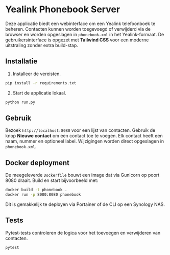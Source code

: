 # Yealink Phonebook Server

Deze applicatie biedt een webinterface om een Yealink telefoonboek te beheren. Contacten kunnen worden toegevoegd of verwijderd via de browser en worden opgeslagen in `phonebook.xml` in het Yealink-formaat. De gebruikersinterface is opgezet met **Tailwind CSS** voor een moderne uitstraling zonder extra build-stap.

## Installatie

1. Installeer de vereisten.

```bash
pip install -r requirements.txt
```

2. Start de applicatie lokaal.

```bash
python run.py
```

## Gebruik

Bezoek `http://localhost:8080` voor een lijst van contacten. Gebruik de knop **Nieuwe contact** om een contact toe te voegen. Elk contact heeft een naam, nummer en optioneel label. Wijzigingen worden direct opgeslagen in `phonebook.xml`.

## Docker deployment

De meegeleverde `Dockerfile` bouwt een image dat via Gunicorn op poort 8080 draait. Build en start bijvoorbeeld met:

```bash
docker build -t phonebook .
docker run -p 8080:8080 phonebook
```

Dit is gemakkelijk te deployen via Portainer of de CLI op een Synology NAS.

## Tests

Pytest-tests controleren de logica voor het toevoegen en verwijderen van contacten.

```bash
pytest
```
